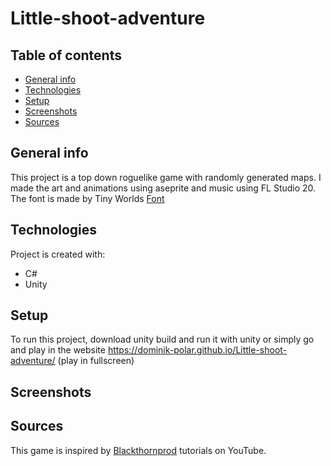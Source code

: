 # Little-shoot-adventure

## Table of contents
* [General info](#general-info)
* [Technologies](#technologies)
* [Setup](#setup)
* [Screenshots](#screenshots)
* [Sources](#sources)

## General info
This project is a top down roguelike game with randomly generated maps.
I made the art and animations using aseprite and music using FL Studio 20.
The font is made by Tiny Worlds [Font](https://assetstore.unity.com/packages/2d/fonts/free-pixel-font-thaleah-140059)
	
## Technologies
Project is created with:
* C#
* Unity 
	
## Setup
To run this project, download unity build and run it with unity or simply go and play in the website https://dominik-polar.github.io/Little-shoot-adventure/ (play in fullscreen)

## Screenshots







## Sources
This game is inspired by [Blackthornprod](https://www.youtube.com/channel/UC9Z1XWw1kmnvOOFsj6Bzy2g) tutorials on YouTube.
